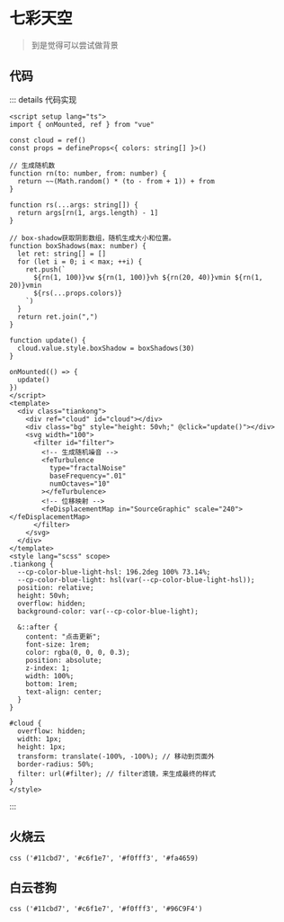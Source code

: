 # 七彩天空

> 到是觉得可以尝试做背景

<script setup>
  import TianKong from "./component/TianKong.vue"

</script>

## 代码

::: details 代码实现

```vue
<script setup lang="ts">
import { onMounted, ref } from "vue"

const cloud = ref()
const props = defineProps<{ colors: string[] }>()

// 生成随机数
function rn(to: number, from: number) {
  return ~~(Math.random() * (to - from + 1)) + from
}

function rs(...args: string[]) {
  return args[rn(1, args.length) - 1]
}

// box-shadow获取阴影数组，随机生成大小和位置。
function boxShadows(max: number) {
  let ret: string[] = []
  for (let i = 0; i < max; ++i) {
    ret.push(`
      ${rn(1, 100)}vw ${rn(1, 100)}vh ${rn(20, 40)}vmin ${rn(1, 20)}vmin
      ${rs(...props.colors)}
    `)
  }
  return ret.join(",")
}

function update() {
  cloud.value.style.boxShadow = boxShadows(30)
}

onMounted(() => {
  update()
})
</script>
<template>
  <div class="tiankong">
    <div ref="cloud" id="cloud"></div>
    <div class="bg" style="height: 50vh;" @click="update()"></div>
    <svg width="100">
      <filter id="filter">
        <!-- 生成随机噪音 -->
        <feTurbulence
          type="fractalNoise"
          baseFrequency=".01"
          numOctaves="10"
        ></feTurbulence>
        <!-- 位移映射 -->
        <feDisplacementMap in="SourceGraphic" scale="240"></feDisplacementMap>
      </filter>
    </svg>
  </div>
</template>
<style lang="scss" scope>
.tiankong {
  --cp-color-blue-light-hsl: 196.2deg 100% 73.14%;
  --cp-color-blue-light: hsl(var(--cp-color-blue-light-hsl));
  position: relative;
  height: 50vh;
  overflow: hidden;
  background-color: var(--cp-color-blue-light);

  &::after {
    content: "点击更新";
    font-size: 1rem;
    color: rgba(0, 0, 0, 0.3);
    position: absolute;
    z-index: 1;
    width: 100%;
    bottom: 1rem;
    text-align: center;
  }
}

#cloud {
  overflow: hidden;
  width: 1px;
  height: 1px;
  transform: translate(-100%, -100%); // 移动到页面外
  border-radius: 50%;
  filter: url(#filter); // filter滤镜，来生成最终的样式
}
</style>
```

:::

## 火烧云

`css ('#11cbd7', '#c6f1e7', '#f0fff3', '#fa4659) `
<TianKong :colors="['#11cbd7', '#c6f1e7', '#f0fff3', '#fa4659']"/>

## 白云苍狗

`css ('#11cbd7', '#c6f1e7', '#f0fff3', '#96C9F4') `

<TianKong :colors="['#11cbd7', '#c6f1e7', '#f0fff3', '#96C9F4']"/>
